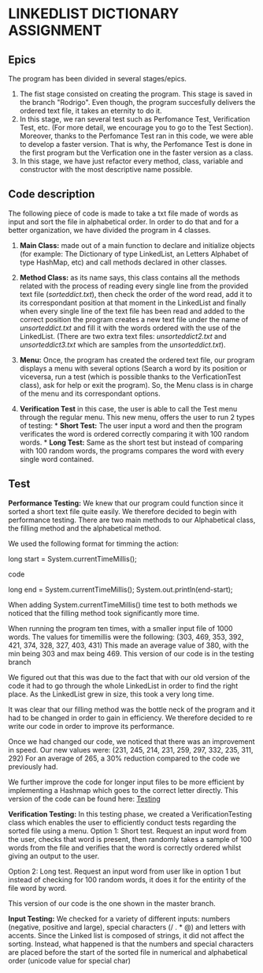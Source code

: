 LINKEDLIST DICTIONARY ASSIGNMENT
================================

## Epics

The program has been divided in several stages/epics.
  1. The fist stage consisted on creating the program. This stage is saved in the branch "Rodrigo". Even though, the program succesfully delivers the ordered text file, it takes an eternity to do it. 
  2. In this stage, we ran several test such as Perfomance Test, Verification Test, etc. (For more detail, we encourage you to go to the Test Section). Moreover, thanks to the Perfomance Test ran in this code, we were able to develop a faster version. That is why, the Perfomance Test is done in the first program but the Verfication one in the faster version as a class.
  3. In this stage, we have just refactor every method, class, variable and constructor with the most descriptive name possible.  

## Code description

The following piece of code is made to take a txt file made of words as input and sort the file in alphabetical order. In order to do that and for a better organization, we have divided the program in 4 classes.

  1. **Main Class:** made out of a main function to declare and initialize objects (for example: The Dictionary of type LinkedList, an Letters Alphabet of type HashMap, etc) and call methods declared in other classes.
  
  2. **Method Class:** as its name says, this class contains all the methods related with the process of reading every single line from the provided text file (_sorteddict.txt_), then check the order of the word read, add it to its correspondant position at that moment in the LinkedList and finally when every single line of the text file has been read and added to the correct position the program creates a new text file under the name of _unsorteddict.txt_ and fill it with the words ordered with the use of the LinkedList. (There are two extra text files: _unsorteddict2.txt_ and _unsorteddict3.txt_ which are samples from the _unsorteddict.txt_).
  
  3. **Menu:** Once, the program has created the ordered text file, our program displays a menu with several options (Search a word by its position or viceversa, run a test (which is possible thanks to the VerficationTest class), ask for help or exit the program). So, the Menu class is in charge of the menu and its correspondant options.
  
  4. **Verification Test** in this case, the user is able to call the Test menu through the regular menu. This new menu, offers the user to run 2 types of testing:
    * **Short Test:** The user input a word and then the program verificates the word is ordered correctly comparing it with 100 random words.
    * **Long Test:** Same as the short test but instead of comparing with 100 random words, the programs compares the word with every single word contained.
    
 ## Test 

**Performance Testing:**
We knew that our program could function since it sorted a short text file quite easily. We therefore decided to begin with performance testing. There are two main methods to our Alphabetical class, the filling method and the alphabetical method.

We used the following format for timming the action:

long start = System.currentTimeMillis();

code

long end = System.currentTimeMillis(); System.out.println(end-start);

When adding System.currentTimeMillis() time test to both methods we noticed that the filling method took significantly more time.

When running the program ten times, with a smaller input file of 1000 words. The values for timemillis were the following: (303, 469, 353, 392, 421, 374, 328, 327, 403, 431) This made an average value of 380, with the min being 303 and max being 469. This version of our code is in the testing branch

We figured out that this was due to the fact that with our old version of the code it had to go through the whole LinkedList in order to find the right place. As the LinkedList grew in size, this took a very long time.

It was clear that our filling method was the bottle neck of the program and it had to be changed in order to gain in efficiency. We therefore decided to re write our code in order to improve its performance.

Once we had changed our code, we noticed that there was an improvement in speed. Our new values were: (231, 245, 214, 231, 259, 297, 332, 235, 311, 292) For an average of 265, a 30% reduction compared to the code we previously had.

We further improve the code for longer input files to be more efficient by implementing a Hashmap which goes to the correct letter directly. This version of the code can be found here: [Testing][TestingLink]

**Verification Testing:**
In this testing phase, we created a VerificationTesting class which enables the user to efficiently conduct tests regarding the sorted file using a menu. Option 1: Short test. Request an input word from the user, checks that word is present, then randomly takes a sample of 100 words from the file and verifies that the word is correctly ordered whilst giving an output to the user.

Option 2: Long test. Request an input word from user like in option 1 but instead of checking for 100 random words, it does it for the entirity of the file word by word.

This version of our code is the one shown in the master branch.

**Input Testing:**
We checked for a variety of different inputs: numbers (negative, positive and large), special characters (/ . * @) and letters with accents. Since the Linked list is composed of strings, it did not affect the sorting. Instead, what happened is that the numbers and special characters are placed before the start of the sorted file in numerical and alphabetical order (unicode value for special char)




[TestingLink]: https://github.com/therodrigocamarena/ExerciseAmaury/tree/Testing_final
